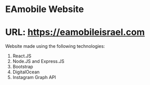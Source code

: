 # EAmobile Website
# URL: https://eamobileisrael.com


Website made using the following technologies: 
1) React.JS
2) Node.JS and Express.JS
3) Bootstrap
4) DigitalOcean
5) Instagram Graph API
